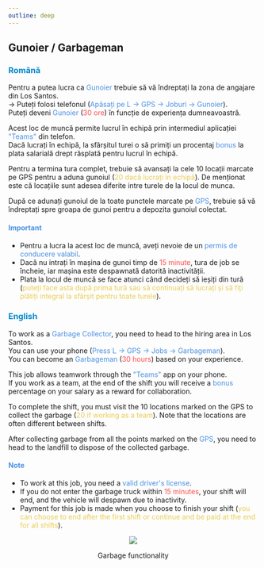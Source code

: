 ```yaml
---
outline: deep
---
```


## Gunoier / Garbageman

### <span style="color: #0088CC">Română</span>

Pentru a putea lucra ca <span style="color: #4A90E2">Gunoier</span> trebuie să vă îndreptați la zona de angajare din Los Santos.
<br>-> Puteți folosi telefonul (<span style="color: #4A90E2">Apăsați pe L -> GPS -> Joburi -> Gunoier</span>).
<br>Puteți deveni <span style="color: #4A90E2">Gunoier</span> (<span style="color: #ff4c4c">30 ore</span>) în funcție de experiența dumneavoastră.

Acest loc de muncă permite lucrul în echipă prin intermediul aplicației <span style="color: #4A90E2">"Teams"</span> din telefon.
<br>Dacă lucrați în echipă, la sfârșitul turei o să primiți un procentaj <span style="color: #4A90E2">bonus</span> la plata salarială drept răsplată pentru lucrul în echipă.

Pentru a termina tura complet, trebuie să avansați la cele 10 locații marcate pe GPS pentru a aduna gunoiul (<span style="color: #e9cc54">20 dacă lucrați în echipă</span>). De menționat este că locațiile sunt adesea diferite intre turele de la locul de munca.

După ce adunați gunoiul de la toate punctele marcate pe <span style="color: #4A90E2">GPS</span>, trebuie să vă îndreptați spre groapa de gunoi pentru a depozita gunoiul colectat. 

#### <span style="color: #4A90E2"><b>Important</b></span>

- Pentru a lucra la acest loc de muncă, aveți nevoie de un <span style="color: #4A90E2">permis de conducere valabil</span>.
- Dacă nu intrați în mașina de gunoi timp de <span style="color: #ff4c4c">15 minute</span>, tura de job se încheie, iar mașina este despawnată datorită inactivității.
- Plata la locul de muncă se face atunci când decideți să ieșiți din tură (<span style="color: #e9cc54">puteți face asta după prima tură sau să continuați să lucrați și să fiți plătiți integral la sfârșit pentru toate turele</span>). 

### <span style="color: #0088CC">English</span>

To work as a <span style="color: #4A90E2">Garbage Collector</span>, you need to head to the hiring area in Los Santos.
<br>You can use your phone (<span style="color: #4A90E2">Press L -> GPS -> Jobs -> Garbageman</span>).
<br>You can become an <span style="color: #4A90E2">Garbageman</span> (<span style="color: #ff4c4c">30 hours</span>) based on your experience.

This job allows teamwork through the <span style="color: #4A90E2">"Teams"</span> app on your phone.
<br>If you work as a team, at the end of the shift you will receive a <span style="color: #4A90E2">bonus</span> percentage on your salary as a reward for collaboration.</br>

To complete the shift, you must visit the 10 locations marked on the GPS to collect the garbage (<span style="color: #e9cc54">20 if working as a team</span>). Note that the locations are often different between shifts.

After collecting garbage from all the points marked on the <span style="color: #4A90E2">GPS</span>, you need to head to the landfill to dispose of the collected garbage.

#### <span style="color: #4A90E2"><b>Note</b></span>

- To work at this job, you need a <span style="color: #4A90E2">valid driver's license</span>.
- If you do not enter the garbage truck within <span style="color: #ff4c4c">15 minutes</span>, your shift will end, and the vehicle will despawn due to inactivity.
- Payment for this job is made when you choose to finish your shift (<span style="color: #e9cc54">you can choose to end after the first shift or continue and be paid at the end for all shifts</span>).

<p align="center"><img src="https://i.imgur.com/wmy8XTQ.gif"/></p>
<p style="text-align: center">Garbage functionality</p>